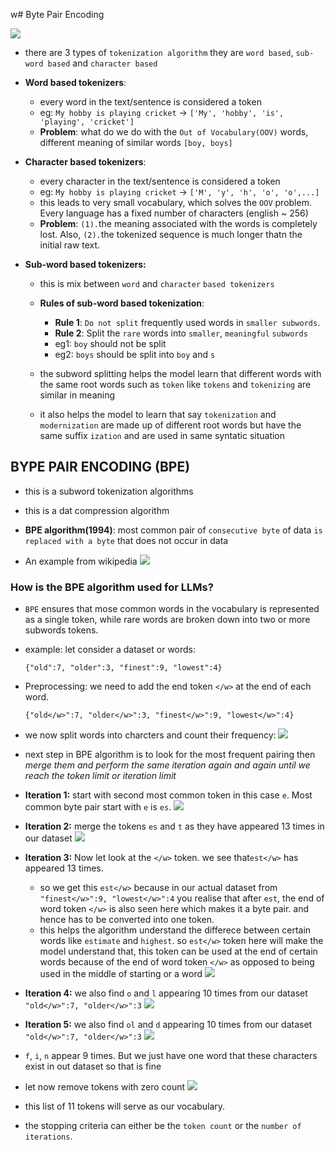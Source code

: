 w# Byte Pair Encoding

![](images/bpe_l8.png)

- there are 3 types of `tokenization algorithm` they are `word based`, `sub-word based` and `character based`

- **Word based tokenizers**:

  - every word in the text/sentence is considered a token
  - eg: `My hobby is playing cricket` -> `['My', 'hobby', 'is', 'playing', 'cricket']`
  - **Problem**: what do we do with the `Out of Vocabulary(OOV)` words, different meaning of similar words `[boy, boys]`

- **Character based tokenizers**:

  - every character in the text/sentence is considered a token
  - eg: `My hobby is playing cricket` -> `['M', 'y', 'h', 'o', 'o',...]`
  - this leads to very small vocabulary, which solves the `OOV` problem. Every language has a fixed number of characters (english ~ 256)
  - **Problem**: `(1).`the meaning associated with the words is completely lost. Also, `(2).`the tokenized sequence is much longer thatn the initial raw text.

- **Sub-word based tokenizers:**

  - this is mix between `word` and `character` `based tokenizers`
  - **Rules of sub-word based tokenization**:

    - **Rule 1**: `Do not split` frequently used words in `smaller subwords`.
    - **Rule 2**: Split the `rare` words into `smaller`, `meaningful` `subwords`
    - eg1: `boy` should not be split
    - eg2: `boys` should be split into `boy` and `s`

  - the subword splitting helps the model learn that different words with the same root words such as `token` like `tokens` and `tokenizing` are similar in meaning
  - it also helps the model to learn that say `tokenization` and `modernization` are made up of different root words but have the same suffix `ization` and are used in same syntatic situation

## BYPE PAIR ENCODING (BPE)

- this is a subword tokenization algorithms
- this is a dat compression algorithm
- **BPE algorithm(1994)**: most common pair of `consecutive byte` of data `is replaced with a byte` that does not occur in data

- An example from wikipedia
  ![](images/bpe_l8_eg.png)

### **How is the BPE algorithm used for LLMs?**

- `BPE` ensures that mose common words in the vocabulary is represented as a single token, while rare words are broken down into two or more subwords tokens.
- example: let consider a dataset or words:

  `{"old":7, "older":3, "finest":9, "lowest":4}`

- Preprocessing: we need to add the end token `</w>` at the end of each word.

  `{"old</w>":7, "older</w>":3, "finest</w>":9, "lowest</w>":4}`

- we now split words into charcters and count their frequency:
  ![](images/bpe_l8_frqt.png)

- next step in BPE algorithm is to look for the most frequent pairing then _merge them and perform the same iteration again and again until we reach the token limit or iteration limit_

- **Iteration 1:** start with second most common token in this case `e`. Most common byte pair start with `e` is `es`.
  ![](images/bpe_l8_frqt1.png)

- **Iteration 2:** merge the tokens `es` and `t` as they have appeared 13 times in our dataset
  ![](images/bpe_l8_frqt2.png)

- **Iteration 3:** Now let look at the `</w>` token. we see that`est</w>` has appeared 13 times.

  - so we get this `est</w>` because in our actual dataset from ` "finest</w>":9, "lowest</w>":4` you realise that after `est`, the end of word token `</w>` is also seen here which makes it a byte pair. and hence has to be converted into one token.
  - this helps the algorithm understand the differece between certain words like `estimate` and `highest`. so `est</w>` token here will make the model understand that, this token can be used at the end of certain words because of the end of word token `</w>` as opposed to being used in the middle of starting or a word
    ![](images/bpe_l8_frqt3.png)

- **Iteration 4:** we also find `o` and `l` appearing 10 times from our dataset `"old</w>":7, "older</w>":3`
  ![](images/bpe_l8_frqt4.png)

- **Iteration 5:** we also find `ol` and `d` appearing 10 times from our dataset `"old</w>":7, "older</w>":3`
  ![](images/bpe_l8_frqt5.png)

- `f`, `i`, `n` appear 9 times. But we just have one word that these characters exist in out dataset so that is fine

- let now remove tokens with zero count
  ![](images/bpe_l8_frqt6.png)

- this list of 11 tokens will serve as our vocabulary.
- the stopping criteria can either be the `token count` or the `number of iterations`.

<!-- ![](images/bpe_l8_more.png) -->
